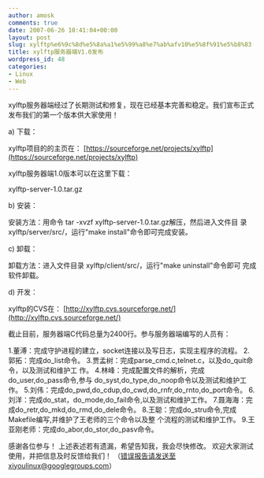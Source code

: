 ```yaml
---
author: amosk
comments: true
date: 2007-06-26 10:41:04+00:00
layout: post
slug: xylftp%e6%9c%8d%e5%8a%a1%e5%99%a8%e7%ab%afv10%e5%8f%91%e5%b8%83
title: xylftp服务器端V1.0发布
wordpress_id: 48
categories:
- Linux
- Web
---
```


xylftp服务器端经过了长期测试和修复，现在已经基本完善和稳定。我们宣布正式
发布我们的第一个版本供大家使用！

a) 下载：

xylftp项目的的主页在：
[https://sourceforge.net/projects/xylftp](https://sourceforge.net/projects/xylftp)

xylftp服务器端1.0版本可以在这里下载：

xylftp-server-1.0.tar.gz

b) 安装：

安装方法：用命令 tar -xvzf xylftp-server-1.0.tar.gz解压，然后进入文件目
录
xylftp/server/src/，运行"make install"命令即可完成安装。

c) 卸载：

卸载方法：进入文件目录 xylftp/client/src/，运行"make uninstall"命令即可
完成
软件卸载。

d) 开发：

xylftp的CVS在：
[http://xylftp.cvs.sourceforge.net/](http://xylftp.cvs.sourceforge.net/)

截止目前，服务器端C代码总量为2400行。参与服务器端编写的人员有：

1.董溥：完成守护进程的建立，socket连接以及写日志，实现主程序的流程。
2.郭拓：完成do_list命令。
3.贾孟树：完成parse_cmd.c,telnet.c，以及do_quit命令，以及测试和维护工
作。
4.林峰：完成配置文件的解析，完成do_user,do_pass命令,参与
do_syst,do_type,do_noop命令以及测试和维护工作。
5.刘伟：完成do_pwd,do_cdup,do_cwd,do_rnfr,do_rnto,do_port命令。
6.刘洋：完成do_stat，do_mode,do_fail命令,以及测试和维护工作。
7.聂海海：完成do_retr,do_mkd,do_rmd,do_dele命令。
8.王聪：完成do_stru命令,完成Makefile编写,并维护了王老师的三个命令以及整
个流程的测试和维护工作。
9.王亚刚老师：完成do_abor,do_stor,do_pasv命令。

感谢各位参与！
上述表述若有遗漏，希望告知我，我会尽快修改。
欢迎大家测试使用，并把信息及时反馈给我们！
（错误报告请发送至xiyoulinux@googlegroups.com）
